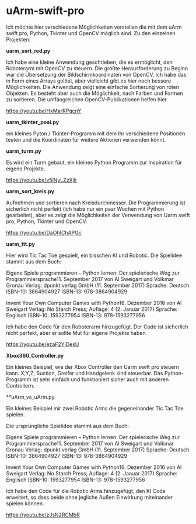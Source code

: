 # uArm-swift-pro

Ich möchte hier verschiedene Möglichkeiten vorstellen die mit dem uArm swift pro, Python, Tkinter und OpenCV möglich sind.
Zu den einzelnen Projekten:

**uarm_sort_red.py**

Ich habe eine kleine Anwendung geschrieben, die es ermöglicht, den Roboterarm mit OpenCV zu steuern. Die größte Herausforderung zu Beginn war die Übersetzung der Bildschirmkoordinaten von OpenCV. Ich habe das in Form eines Arrays gelöst, aber vielleicht gibt es hier noch bessere Möglichkeiten.
Die Anwendung zeigt eine einfache Sortierung von roten Objekten. Es besteht aber auch die Möglichkeit, nach Farben und Formen zu sortieren. Die umfangreichen OpenCV-Publikationen helfen hier.

https://youtu.be/HxMarRPgcnY

**uarm_tkinter_posi.py**

ein kleines Pyton / Tkinter-Programm mit dem Ihr verschiedene Positionen testen und die Koordinaten für weitere Aktionen verwenden könnt.

**uarm_turm.py**

Es wird ein Turm gebaut, ein kleines Python Programm zur Inspiration für eigene Projekte.

https://youtu.be/v5jNyLZzXjk

**uarm_sort_kreis.py**

Aufnehmen und sortieren nach Kreisdurchmesser.
Die Programmierung ist sicherlich nicht perfekt (ich habe nur ein paar Wochen mit Python gearbeitet), aber es zeigt die Möglichkeiten der Verwendung von Uarm swift pro, Python, Tkinter und OpenCV.

https://youtu.be/DaOhIChAPGc

**uarm_ttt.py**

Hier wird Tic Tac Toe gespielt, ein bisschen KI und Robotic.
Die Spielidee stammt aus dem Buch:

Eigene Spiele programmieren – Python lernen: Der spielerische Weg zur Programmiersprache11. September 2017
von Al Sweigart und Volkmar Gronau
Verlag: dpunkt.verlag GmbH (11. September 2017)
Sprache: Deutsch
ISBN-10: 3864904927
ISBN-13: 978-3864904929


Invent Your Own Computer Games with Python16. Dezember 2016
von Al Sweigart
Verlag: No Starch Press; Auflage: 4 (2. Januar 2017)
Sprache: Englisch
ISBN-10: 1593277954
ISBN-13: 978-1593277956

Ich habe den Code für den Roboterarm hinzugefügt.
Der Code ist sicherlich nicht perfekt, aber er sollte Mut für eigene Projekte haben.

https://youtu.be/ezaF2YjDesU


**Xbox360_Controller.py**

Ein kleines Beispiel, wie der Xbox Controller den Uarm swift pro steuern kann.
X,Y,Z, Suction, Greifer und Handgelenk sind steuerbar.
Das Python-Programm ist sehr einfach und funktioniert sicher auch mit anderen Controllern.

**uArm_vs_uArm.py

Ein kleines Beispiel mir zwei Robotic Arms die gegeneinander Tic Tac Toe spielen.

Die ursprüngliche Spielidee stammt aus dem Buch:

Eigene Spiele programmieren – Python lernen: Der spielerische Weg zur Programmiersprache11. September 2017 von Al Sweigart und Volkmar Gronau Verlag: dpunkt.verlag GmbH (11. September 2017) Sprache: Deutsch ISBN-10: 3864904927 ISBN-13: 978-3864904929

Invent Your Own Computer Games with Python16. Dezember 2016 von Al Sweigart Verlag: No Starch Press; Auflage: 4 (2. Januar 2017) Sprache: Englisch ISBN-10: 1593277954 ISBN-13: 978-1593277956

Ich habe den Code für die Robotic Arms hinzugefügt, den KI Code erweitert,  so dass beide ohne jegliche Außen Einwirkung miteinander spielen können.

https://youtu.be/zJsN2RCMbR





